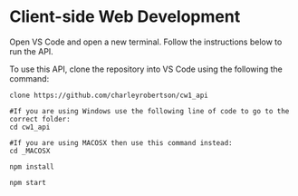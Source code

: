 # Client-side Web Development

Open VS Code and open a new terminal. Follow the instructions below to run the API.

To use this API, clone the repository into VS Code using the following the command:
````` 
clone https://github.com/charleyrobertson/cw1_api

#If you are using Windows use the following line of code to go to the correct folder:
cd cw1_api

#If you are using MACOSX then use this command instead:
cd _MACOSX

npm install

npm start
